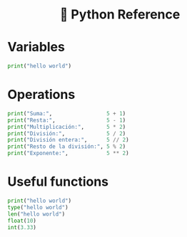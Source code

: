 <h1 align="center">🐍 Python Reference</h1>


# Variables

```python
print("hello world")
```


# Operations

```python
print("Suma:",                 5 + 1)
print("Resta:",                5 - 1)
print("Multiplicación:",       5 * 2)
print("División:",             5 / 2)
print("División entera:",      5 // 2)
print("Resto de la división:", 5 % 2)
print("Exponente:",            5 ** 2)
```

# Useful functions

```python
print("hello world")
type("hello world")
len("hello world")
float(10)
int(3.33)
```
